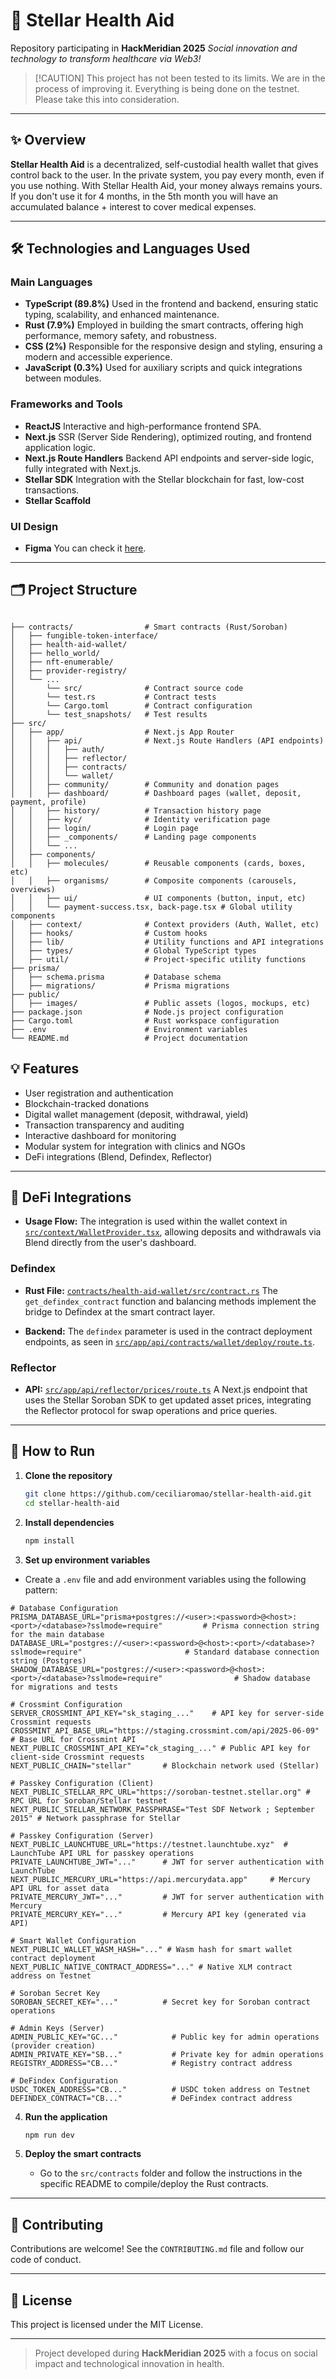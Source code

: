 # 💉 Stellar Health Aid

Repository participating in **HackMeridian 2025**
*Social innovation and technology to transform healthcare via Web3\!*

> [\!CAUTION]
> This project has not been tested to its limits. We are in the process of improving it. Everything is being done on the testnet.
> Please take this into consideration.

-----

## ✨ Overview

**Stellar Health Aid** is a decentralized, self-custodial health wallet that gives control back to the user. In the private system, you pay every month, even if you use nothing. With Stellar Health Aid, your money always remains yours. If you don't use it for 4 months, in the 5th month you will have an accumulated balance + interest to cover medical expenses.

-----

## 🛠️ Technologies and Languages Used

### Main Languages

  - **TypeScript (89.8%)**
    Used in the frontend and backend, ensuring static typing, scalability, and enhanced maintenance.
  - **Rust (7.9%)**
    Employed in building the smart contracts, offering high performance, memory safety, and robustness.
  - **CSS (2%)**
    Responsible for the responsive design and styling, ensuring a modern and accessible experience.
  - **JavaScript (0.3%)**
    Used for auxiliary scripts and quick integrations between modules.

### Frameworks and Tools

  - **ReactJS**
    Interactive and high-performance frontend SPA.
  - **Next.js**
    SSR (Server Side Rendering), optimized routing, and frontend application logic.
  - **Next.js Route Handlers**
    Backend API endpoints and server-side logic, fully integrated with Next.js.
  - **Stellar SDK**
    Integration with the Stellar blockchain for fast, low-cost transactions.
  - **Stellar Scaffold**

### UI Design
  - **Figma**
    You can check it [here](https://www.figma.com/design/WbyQH5ocVgD5eb8FzYKr5J/Stellar-Health-Aid?node-id=0-1&p=f&t=BBMlX52xrA3cKqKD-0).

-----

## 🗂️ Project Structure

```

├── contracts/                # Smart contracts (Rust/Soroban)
│   ├── fungible-token-interface/
│   ├── health-aid-wallet/
│   ├── hello_world/
│   ├── nft-enumerable/
│   ├── provider-registry/
│   └── ...
│       └── src/              # Contract source code
│       └── test.rs           # Contract tests
│       └── Cargo.toml        # Contract configuration
│       └── test_snapshots/   # Test results
├── src/
│   ├── app/                  # Next.js App Router
│   │   ├── api/              # Next.js Route Handlers (API endpoints)
│   │   │   ├── auth/
│   │   │   ├── reflector/
│   │   │   ├── contracts/
│   │   │   └── wallet/
│   │   ├── community/        # Community and donation pages
│   │   ├── dashboard/        # Dashboard pages (wallet, deposit, payment, profile)
│   │   ├── history/          # Transaction history page
│   │   ├── kyc/              # Identity verification page
│   │   ├── login/            # Login page
│   │   ├── _components/      # Landing page components
│   │   └── ...
│   ├── components/
│   │   ├── molecules/        # Reusable components (cards, boxes, etc)
│   │   ├── organisms/        # Composite components (carousels, overviews)
│   │   ├── ui/               # UI components (button, input, etc)
│   │   └── payment-success.tsx, back-page.tsx # Global utility components
│   ├── context/              # Context providers (Auth, Wallet, etc)
│   ├── hooks/                # Custom hooks
│   ├── lib/                  # Utility functions and API integrations
│   ├── types/                # Global TypeScript types
│   ├── util/                 # Project-specific utility functions
├── prisma/
│   ├── schema.prisma         # Database schema
│   ├── migrations/           # Prisma migrations
├── public/
│   ├── images/               # Public assets (logos, mockups, etc)
├── package.json              # Node.js project configuration
├── Cargo.toml                # Rust workspace configuration
├── .env                      # Environment variables
└── README.md                 # Project documentation
```

## 💡 Features

  - User registration and authentication
  - Blockchain-tracked donations
  - Digital wallet management (deposit, withdrawal, yield)
  - Transaction transparency and auditing
  - Interactive dashboard for monitoring
  - Modular system for integration with clinics and NGOs
  - DeFi integrations (Blend, Defindex, Reflector)

-----

## 🤝 DeFi Integrations

  - **Usage Flow:**
    The integration is used within the wallet context in [`src/context/WalletProvider.tsx`](https://www.google.com/search?q=src/context/WalletProvider.tsx), allowing deposits and withdrawals via Blend directly from the user's dashboard.

### Defindex

  - **Rust File:** [`contracts/health-aid-wallet/src/contract.rs`](https://www.google.com/search?q=contracts/health-aid-wallet/src/contract.rs)
    The `get_defindex_contract` function and balancing methods implement the bridge to Defindex at the smart contract layer.

  - **Backend:**
    The `defindex` parameter is used in the contract deployment endpoints, as seen in [`src/app/api/contracts/wallet/deploy/route.ts`](https://www.google.com/search?q=src/app/api/contracts/wallet/deploy/route.ts).

### Reflector

  - **API:** [`src/app/api/reflector/prices/route.ts`](https://www.google.com/search?q=src/app/api/reflector/prices/route.ts)
    A Next.js endpoint that uses the Stellar Soroban SDK to get updated asset prices, integrating the Reflector protocol for swap operations and price queries.
-----

## 🚦 How to Run

1.  **Clone the repository**

    ```bash
    git clone https://github.com/ceciliaromao/stellar-health-aid.git
    cd stellar-health-aid
    ```

2.  **Install dependencies**

    ```bash
    npm install
    ```

3.  **Set up environment variables**

  - Create a `.env` file and add environment variables using the following pattern:

```properties
# Database Configuration
PRISMA_DATABASE_URL="prisma+postgres://<user>:<password>@<host>:<port>/<database>?sslmode=require"         # Prisma connection string for the main database
DATABASE_URL="postgres://<user>:<password>@<host>:<port>/<database>?sslmode=require"                       # Standard database connection string (Postgres)
SHADOW_DATABASE_URL="postgres://<user>:<password>@<host>:<port>/<database>?sslmode=require"                # Shadow database for migrations and tests

# Crossmint Configuration
SERVER_CROSSMINT_API_KEY="sk_staging_..."    # API key for server-side Crossmint requests
CROSSMINT_API_BASE_URL="https://staging.crossmint.com/api/2025-06-09"      # Base URL for Crossmint API
NEXT_PUBLIC_CROSSMINT_API_KEY="ck_staging_..." # Public API key for client-side Crossmint requests
NEXT_PUBLIC_CHAIN="stellar"       # Blockchain network used (Stellar)

# Passkey Configuration (Client)
NEXT_PUBLIC_STELLAR_RPC_URL="https://soroban-testnet.stellar.org" # RPC URL for Soroban/Stellar testnet
NEXT_PUBLIC_STELLAR_NETWORK_PASSPHRASE="Test SDF Network ; September 2015" # Network passphrase for Stellar

# Passkey Configuration (Server)
NEXT_PUBLIC_LAUNCHTUBE_URL="https://testnet.launchtube.xyz"  # LaunchTube API URL for passkey operations
PRIVATE_LAUNCHTUBE_JWT="..."      # JWT for server authentication with LaunchTube
NEXT_PUBLIC_MERCURY_URL="https://api.mercurydata.app"     # Mercury API URL for asset data
PRIVATE_MERCURY_JWT="..."         # JWT for server authentication with Mercury
PRIVATE_MERCURY_KEY="..."         # Mercury API key (generated via API)

# Smart Wallet Configuration
NEXT_PUBLIC_WALLET_WASM_HASH="..." # Wasm hash for smart wallet contract deployment
NEXT_PUBLIC_NATIVE_CONTRACT_ADDRESS="..." # Native XLM contract address on Testnet

# Soroban Secret Key
SOROBAN_SECRET_KEY="..."          # Secret key for Soroban contract operations

# Admin Keys (Server)
ADMIN_PUBLIC_KEY="GC..."            # Public key for admin operations (provider creation)
ADMIN_PRIVATE_KEY="SB..."           # Private key for admin operations
REGISTRY_ADDRESS="CB..."            # Registry contract address

# DeFindex Configuration
USDC_TOKEN_ADDRESS="CB..."          # USDC token address on Testnet
DEFINDEX_CONTRACT="CB..."           # DeFindex contract address
```

4.  **Run the application**

    ```bash
    npm run dev
    ```

5.  **Deploy the smart contracts**

      - Go to the `src/contracts` folder and follow the instructions in the specific README to compile/deploy the Rust contracts.

-----

## 📝 Contributing

Contributions are welcome\!
See the `CONTRIBUTING.md` file and follow our code of conduct.

-----

## 📄 License

This project is licensed under the MIT License.

-----

> Project developed during **HackMeridian 2025** with a focus on social impact and technological innovation in health.
